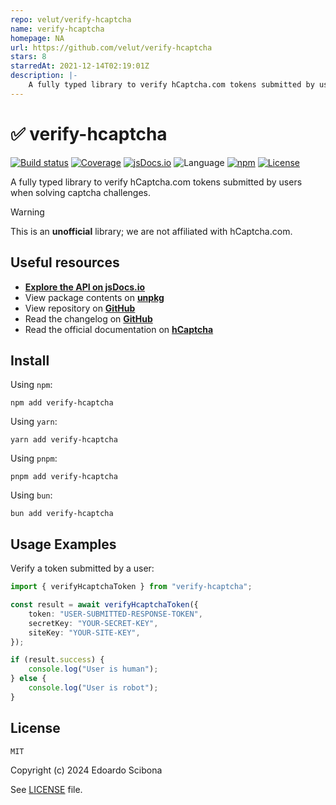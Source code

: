```yaml
---
repo: velut/verify-hcaptcha
name: verify-hcaptcha
homepage: NA
url: https://github.com/velut/verify-hcaptcha
stars: 8
starredAt: 2021-12-14T02:19:01Z
description: |-
    A fully typed library to verify hCaptcha.com tokens submitted by users when solving captcha challenges.
---
```


# ✅ verify-hcaptcha

[![Build status](https://img.shields.io/github/actions/workflow/status/velut/verify-hcaptcha/main.yml?branch=main)](https://github.com/velut/verify-hcaptcha/actions?query=workflow%3ACI)
[![Coverage](https://img.shields.io/codecov/c/gh/velut/verify-hcaptcha)](https://codecov.io/gh/velut/verify-hcaptcha)
[![jsDocs.io](https://img.shields.io/badge/jsDocs.io-reference-blue)](https://www.jsdocs.io/package/verify-hcaptcha)
![Language](https://img.shields.io/github/languages/top/velut/verify-hcaptcha)
[![npm](https://img.shields.io/npm/v/verify-hcaptcha)](https://www.npmjs.com/package/verify-hcaptcha)
[![License](https://img.shields.io/github/license/velut/verify-hcaptcha)](https://github.com/velut/verify-hcaptcha/blob/main/LICENSE)

A fully typed library to verify hCaptcha.com tokens submitted by users when solving captcha challenges.

> [!WARNING]
> This is an **unofficial** library; we are not affiliated with hCaptcha.com.

## Useful resources

- [**Explore the API on jsDocs.io**](https://www.jsdocs.io/package/verify-hcaptcha)
- View package contents on [**unpkg**](https://unpkg.com/verify-hcaptcha/)
- View repository on [**GitHub**](https://github.com/velut/verify-hcaptcha)
- Read the changelog on [**GitHub**](https://github.com/velut/verify-hcaptcha/blob/main/CHANGELOG.md)
- Read the official documentation on [**hCaptcha**](https://docs.hcaptcha.com/)

## Install

Using `npm`:

```
npm add verify-hcaptcha
```

Using `yarn`:

```
yarn add verify-hcaptcha
```

Using `pnpm`:

```
pnpm add verify-hcaptcha
```

Using `bun`:

```
bun add verify-hcaptcha
```

## Usage Examples

Verify a token submitted by a user:

```typescript
import { verifyHcaptchaToken } from "verify-hcaptcha";

const result = await verifyHcaptchaToken({
	token: "USER-SUBMITTED-RESPONSE-TOKEN",
	secretKey: "YOUR-SECRET-KEY",
	siteKey: "YOUR-SITE-KEY",
});

if (result.success) {
	console.log("User is human");
} else {
	console.log("User is robot");
}
```

## License

```
MIT
```

Copyright (c) 2024 Edoardo Scibona

See [LICENSE](./LICENSE) file.

